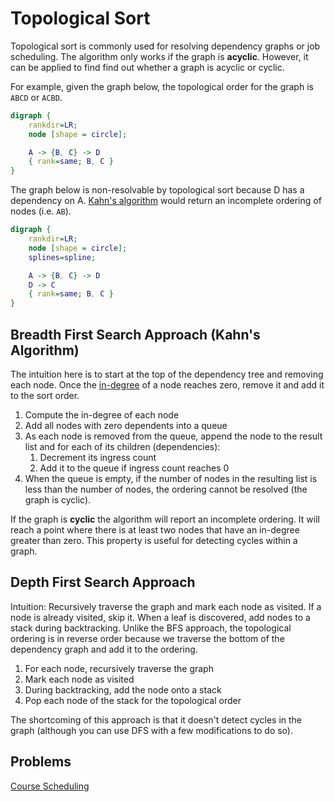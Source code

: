 # Topological Sort

Topological sort is commonly used for resolving dependency graphs or job scheduling. The algorithm only works if the graph is **acyclic**. However, it can be applied to find find out whether a graph is acyclic or cyclic.

For example, given the graph below, the topological order for the graph is `ABCD` or `ACBD`.

```dot process
digraph {
    rankdir=LR;
    node [shape = circle];

    A -> {B, C} -> D
    { rank=same; B, C }
}
```

The graph below is non-resolvable by topological sort because D has a dependency on A. [Kahn's algorithm](#breadth-first-search-approach-kahns-algorithm) would return an incomplete ordering of nodes (i.e. `AB`).

```dot process
digraph {
    rankdir=LR;
    node [shape = circle];
    splines=spline;

    A -> {B, C} -> D
    D -> C
    { rank=same; B, C }
}
```

## Breadth First Search Approach (Kahn's Algorithm)

The intuition here is to start at the top of the dependency tree and removing each node. Once the [in-degree](https://xlinux.nist.gov/dads/HTML/indegree.html) of a node reaches zero, remove it and add it to the sort order.

1. Compute the in-degree of each node
2. Add all nodes with zero dependents into a queue
3. As each node is removed from the queue, append the node to the result list and for each of its children (dependencies):
    1. Decrement its ingress count
    2. Add it to the queue if ingress count reaches 0
4. When the queue is empty, if the number of nodes in the resulting list is less than the number of nodes, the ordering cannot be resolved (the graph is cyclic).

If the graph is **cyclic** the algorithm will report an incomplete ordering. It will reach a point where there is at least two nodes that have an in-degree greater than zero. This property is useful for detecting cycles within a graph.

## Depth First Search Approach

Intuition: Recursively traverse the graph and mark each node as visited. If a node is already visited, skip it. When a leaf is discovered, add nodes to a stack during backtracking. Unlike the BFS approach, the topological ordering is in reverse order because we traverse the bottom of the dependency graph and add it to the ordering.

1. For each node, recursively traverse the graph
2. Mark each node as visited
3. During backtracking, add the node onto a stack
4. Pop each node of the stack for the topological order

The shortcoming of this approach is that it doesn't detect cycles in the graph (although you can use DFS with a few modifications to do so).

## Problems

[Course Scheduling](https://leetcode.com/problems/course-schedule)
